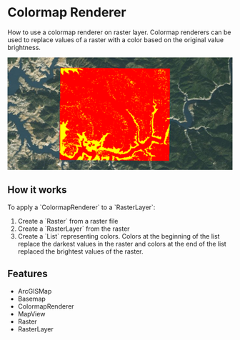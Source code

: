 <h1>Colormap Renderer</h1>

<p>How to use a colormap renderer on raster layer. Colormap renderers can be used to replace values of a raster with 
a color based on the original value brightness.</p>

<p><img src="ColormapRenderer.png"/></p>

<h2>How it works</h2>

<p>To apply a `ColormapRenderer` to a `RasterLayer`:</p>
<ol>
  <li>Create a `Raster` from a raster file</li>
  <li>Create a `RasterLayer` from the raster</li>
  <li>Create a `List<Integer>` representing colors. Colors at the beginning of the list replace the darkest values in 
  the raster and colors at the end of the list replaced the brightest values of the raster.
</ol>

<h2>Features</h2>

<ul>
  <li>ArcGISMap</li>
  <li>Basemap</li>
  <li>ColormapRenderer</li>
  <li>MapView</li>
  <li>Raster</li>
  <li>RasterLayer</li>
</ul>